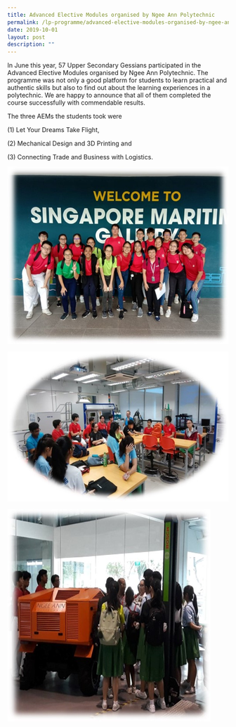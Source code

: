 ```yaml
---
title: Advanced Elective Modules organised by Ngee Ann Polytechnic
permalink: /lp-programme/advanced-elective-modules-organised-by-ngee-ann-polytechnic/
date: 2019-10-01
layout: post
description: ""
---
```

In June this year, 57 Upper Secondary Gessians participated in the Advanced Elective Modules organised by Ngee Ann Polytechnic. The programme was not only a good platform for students to learn practical and authentic skills but also to find out about the learning experiences in a polytechnic. We are happy to announce that all of them completed the course successfully with commendable results.

The three AEMs the students took were

(1) Let Your Dreams Take Flight,

(2) Mechanical Design and 3D Printing and

(3) Connecting Trade and Business with Logistics.

![Advanced Elective Modules organised by Ngee Ann Polytechnic](/images/Ngee-Ann-1.jpeg)

![Advanced Elective Modules organised by Ngee Ann Polytechnic](/images/Ngee-Ann-2.jpeg)

![Advanced Elective Modules organised by Ngee Ann Polytechnic](/images/Ngee-Ann-3.jpeg)